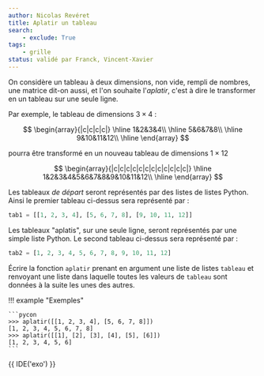 ```yaml
---
author: Nicolas Revéret
title: Aplatir un tableau
search:
    - exclude: True
tags:
    - grille
status: validé par Franck, Vincent-Xavier
---
```

On considère un tableau à deux dimensions, non vide, rempli de nombres, une matrice dit-on aussi, et l'on souhaite l'*aplatir*, c'est à dire le transformer en un tableau sur une seule ligne.

Par exemple, le tableau de dimensions $3 \times 4$ :

$$
\begin{array}{|c|c|c|c|}
\hline
1&2&3&4\\
\hline
5&6&7&8\\
\hline
9&10&11&12\\
\hline
\end{array}
$$

pourra être transformé en un nouveau tableau de dimensions $1 \times 12$

$$
\begin{array}{|c|c|c|c|c|c|c|c|c|c|c|c|}
\hline
1&2&3&4&5&6&7&8&9&10&11&12\\
\hline
\end{array}
$$

Les tableaux *de départ* seront représentés par des listes de listes Python. Ainsi le premier tableau ci-dessus sera représenté par :

```python
tab1 = [[1, 2, 3, 4], [5, 6, 7, 8], [9, 10, 11, 12]]
```

Les tableaux "aplatis",  sur une seule ligne, seront représentés par une simple liste Python. Le second tableau ci-dessus sera représenté par :

```python
tab2 = [1, 2, 3, 4, 5, 6, 7, 8, 9, 10, 11, 12]
```
Écrire la fonction `aplatir` prenant en argument une liste de listes `tableau` et renvoyant une liste dans laquelle toutes les valeurs de `tableau` sont données à la suite les unes des autres.

!!! example "Exemples"

    ```pycon
    >>> aplatir([[1, 2, 3, 4], [5, 6, 7, 8]])
    [1, 2, 3, 4, 5, 6, 7, 8]
    >>> aplatir([[1], [2], [3], [4], [5], [6]])
    [1, 2, 3, 4, 5, 6]
    ```

{{ IDE('exo') }}